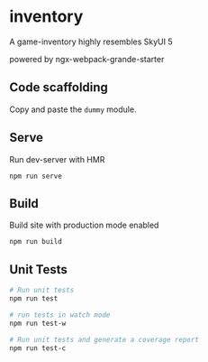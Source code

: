# inventory
A game-inventory highly resembles SkyUI 5 

powered by ngx-webpack-grande-starter

## Code scaffolding
Copy and paste the `dummy` module.

## Serve

Run dev-server with HMR

```
npm run serve
```

## Build

Build site with production mode enabled

```
npm run build
```

## Unit Tests

``` bash
# Run unit tests
npm run test

# run tests in watch mode
npm run test-w

# Run unit tests and generate a coverage report
npm run test-c

```



